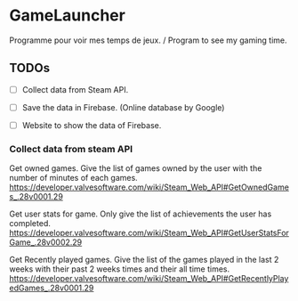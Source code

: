 # GameLauncher
Programme pour voir mes temps de jeux. / Program to see my gaming time.

## TODOs

- [ ] Collect data from Steam API.
- [ ] Save the data in Firebase. (Online database by Google)
- [ ] Website to show the data of Firebase.


### Collect data from steam API
Get owned games. Give the list of games owned by the user with the number of minutes of each games.
https://developer.valvesoftware.com/wiki/Steam_Web_API#GetOwnedGames_.28v0001.29

Get user stats for game. Only give the list of achievements the user has completed.
https://developer.valvesoftware.com/wiki/Steam_Web_API#GetUserStatsForGame_.28v0002.29

Get Recently played games. Give the list of the games played in the last 2 weeks with their past 2 weeks times and their all time times.
https://developer.valvesoftware.com/wiki/Steam_Web_API#GetRecentlyPlayedGames_.28v0001.29
